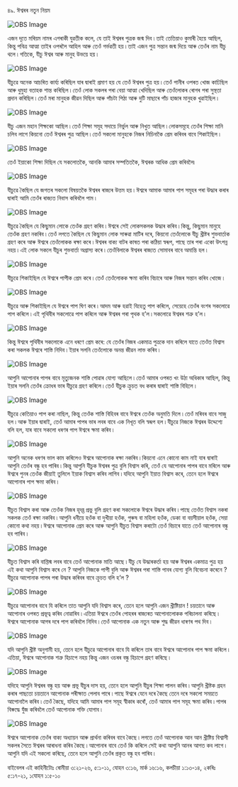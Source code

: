 ৪৯. ঈশ্বৰৰ নতুন নিয়ম 

![OBS Image](https://cdn.door43.org/obs/jpg/360px/obs-en-49-01.jpg)

এজন দূতে মৰিয়ম নামৰ এগৰাকী যুৱতীক কলে, যে তাই ঈশ্বৰৰ পুত্ৰক জন্ম দিব ৷ তাই তেতিয়াও কুমাৰী হৈয়ে আছিল, কিন্তু পবিত্ৰ আত্মা তাইৰ ওপৰলৈ আহিল আৰু তেওঁ গৰ্ভৱতী হয় ৷ তাই এজন পুত্ৰ সন্তান জন্ম দিয়ে আৰু তেওঁৰ নাম যীচু থলে ৷ গতিকে, যীচু ঈশ্বৰ আৰু মানুহ উভয়ে হয় ৷ 

![OBS Image](https://cdn.door43.org/obs/jpg/360px/obs-en-49-02.jpg)

যীচুৱে অনেক আচৰিত কাৰ্য্য কৰিছিল যাৰ দ্বাৰাই প্ৰমাণ হয় যে তেওঁ ঈশ্বৰৰ পুত্ৰ হয় ৷ তেওঁ পানীৰ ওপৰত খোজ কাঢিছিল আৰু ধুমুহা বতাহক শান্ত কৰিছিল ৷  তেওঁ লোক সকলৰ পৰা বেয়া আত্মা খেদিছিল আৰু তেওঁলোকৰ ৰোগৰ পৰা সুস্থতা প্ৰদান কৰিছিল ৷  তেওঁ মৰা মানুহক জীৱন দিছিল আৰু পাঁচটা পিঠা আৰু দুটি মাছাৰে পাঁচ হাজাৰ মানুহক খুৱাইছিল ৷  

![OBS Image](https://cdn.door43.org/obs/jpg/360px/obs-en-49-03.jpg)

যীচু এজন মহান শিক্ষকো আছিল ৷ তেওঁ শিক্ষা সমূহ সদায়ে নিৰ্ভুল আৰু নিখুত আছিল ৷ লোকসমূহে তেওঁৰ শিক্ষা মানি চলিব লাগে কিয়নো তেওঁ ঈশ্বৰৰ পুত্ৰ আছিল ৷ তেওঁ সকলো মানুহকে নিজৰ নিচিনাকৈ প্ৰেম কৰিবৰ বাবে শিকাইছিল ৷ 

![OBS Image](https://cdn.door43.org/obs/jpg/360px/obs-en-49-04.jpg)

তেওঁ ইয়াকো শিক্ষা দিছিল যে সকলোতকৈ, আনকি আমাৰ সম্পতিতকৈ, ঈশ্বৰক আধিক প্ৰেম কৰিবলৈ৷

![OBS Image](https://cdn.door43.org/obs/jpg/360px/obs-en-49-05.jpg)

যীচুৱে কৈছিল যে জগতৰ সকলো বিষয়তকৈ ঈশ্বৰৰ ৰাজ্যৰ উত্তম হয় ৷ ঈশ্বৰে আমাক আমাৰ পাপ সমূহৰ পৰা উদ্ধাৰ কৰাৰ দ্বাৰাই আমি তেওঁৰ ৰাজ্যত নিবাস কৰিবলৈ পাম ৷

![OBS Image](https://cdn.door43.org/obs/jpg/360px/obs-en-49-06.jpg)

যীচুৱে কৈছিল যে কিছুমান লোকে তেওঁক গ্ৰহণ কৰিব ৷ ঈশ্বৰে সেই লোকসকলক উদ্ধাৰ কৰিব ৷ কিন্তু, কিছুমান মানুহে তেওঁক গ্ৰহণ নকৰিব ৷ তেওঁ লগতে কৈছিল যে কিছুমান লোক সাৰুৱা মাটিৰ দৰে, কিয়নো তেওঁলোকে যীচু খ্ৰীষ্টৰ  শুভবাৰ্তাক গ্ৰহণ কৰে আৰু ঈশ্বৰে তেওঁলোকক ৰক্ষা কৰে ৷ ঈশ্বৰৰ বাক্য বাটৰ কাষত পৰা কঠিয়া স্বৰূপ, পাছে তাৰ পৰা একো উৎপন্ন নহয় ৷ এই লোক সকলে যীচুৰ  শুভবাৰ্তা অগ্ৰাস্য কৰে ৷ তেওঁবিলাকে ঈশ্বৰৰ ৰাজ্যত সোমাবৰ বাবে অমান্তি হল ৷

![OBS Image](https://cdn.door43.org/obs/jpg/360px/obs-en-49-07.jpg)

যীচুৱে শিকাইছিল যে ঈশ্বৰে পাপীক প্ৰেম কৰে ৷ তেওঁ তেওঁলোকক ক্ষমা কৰিব বিচাৰে আৰু নিজৰ সন্তান কৰিব খোজে ৷ 

![OBS Image](https://cdn.door43.org/obs/jpg/360px/obs-en-49-08.jpg)

যীচুৱে আৰু শিকাইছিল যে ঈশ্বৰে পাপ ঘিণ কৰে ৷ আদম আৰু হৱাই যিহেতু পাপ কৰিলে, সেয়েহে তেওঁৰ বংশৰ সকলোৱে পাপ কৰিলে ৷ এই পৃথিবীৰ সকলোৱে পাপ কৰিলে আৰু ঈশ্বৰৰ পৰা পৃথক হ’ল ৷ সকলোৱে ঈশ্বৰৰ শত্ৰু  হ’ল ৷ 

![OBS Image](https://cdn.door43.org/obs/jpg/360px/obs-en-49-09.jpg)

কিন্তু ঈশ্বৰে পৃথিবীৰ সকলোকে এনে ধৰণে প্ৰেম কৰে: যে তেওঁৰ নিজৰ একমাত্ৰ পুত্ৰকে দান কৰিলে যাতে তেওঁত বিশ্বাস কৰা সকলক ঈশ্বৰে শাস্তি নিদিব ৷ ইয়াৰ সলনি তেওঁলোকে অনন্ত জীৱন লাভ কৰিব ৷

![OBS Image](https://cdn.door43.org/obs/jpg/360px/obs-en-49-10.jpg)

আপুনি আপোনাৰ পাপৰ বাবে মৃত্যুজনক শাস্তি পোৱাৰ যোগ্য আছিলে ৷ তেওঁ আমাৰ ওপৰত খং উঠা অধিকাৰ আছিল, কিন্তু ইয়াৰ সলনি তেওঁৰ ক্ৰোধৰ ভাৰ যীচুৱে গ্ৰহণ কৰিলে ৷ তেওঁ যীচুক ক্ৰুচত বধ কৰাৰ দ্বাৰাই শাস্তি বিহিলে ৷

![OBS Image](https://cdn.door43.org/obs/jpg/360px/obs-en-49-11.jpg)

যীচুৱে কেতিয়াও পাপ কৰা নাছিল, কিন্তু তেওঁক শাস্তি বিহিবৰ বাবে ঈশ্বৰে তেওঁক অনুমতি দিলে ৷ তেওঁ মৰিবৰ বাবে সাজু হল ৷ আৰু ইয়াৰ দ্বাৰাই, তেওঁ আমাৰ পাপৰ ভাৰ লবৰ বাবে এক নিখূত বলি স্বৰূপ হল ৷ যীচুৱে নিজকে ঈশ্বৰৰ উদ্দেশ্যে বলি হল, যাৰ বাবে সকলো ধৰণৰ পাপ ঈশ্বৰে ক্ষমা কৰিব ৷

![OBS Image](https://cdn.door43.org/obs/jpg/360px/obs-en-49-12.jpg)

আপুনি অনেক ধৰণৰ ভাল কাম কৰিলেও ঈশ্বৰে আপোনাক ৰক্ষা নকৰিব ৷ কিয়নো এনে কোনো কাম নাই যাৰ দ্বাৰাই আপুনি তেওঁৰ বন্ধু হব পাৰিব ৷ কিন্তু আপুনি যীচুক ঈশ্বৰৰ পুত্ৰ বুলি বিশ্বাস কৰি, তেওঁ যে আপোনাৰ পাপৰ বাবে মৰিলে আৰু ঈশ্বৰে পুনৰ তেওঁক জীয়াই তুলিলে ইয়াক বিশ্বাস কৰিব লাগিব ৷ যদিহে আপুনি ইয়াত বিশ্বাস কৰে, তেনে হলে ঈশ্বৰে আপোনাৰ পাপ ক্ষমা কৰিব ৷ 

![OBS Image](https://cdn.door43.org/obs/jpg/360px/obs-en-49-13.jpg)

যীচুত বিশ্বাস কৰা আৰু তেওঁক নিজৰ হৃদয়্ত প্ৰভু বুলি গ্ৰহণ কৰা সকলোকে ঈশ্বৰে উদ্ধাৰ কৰিব ৷ পাছে তেওঁত বিশ্বাস নকৰা সকলক তেওঁ ৰক্ষা নকৰিব ৷ আপুনি ধনীয়ে হওঁক বা দুখীয়া হওঁক, পুৰুষ বা মহিলা হওঁক, ডেকা বা বয়সীয়াল হওঁক, সেয়া কোনো কথা নহয় ৷ ঈশ্বৰে আপোনাক প্ৰেম কৰে আৰু আপুনি যীচুত বিশ্বাস কৰাটো তেওঁ বিচাৰে যাতে তেওঁ আপোনাৰ বন্ধু হব পাৰিব ৷

![OBS Image](https://cdn.door43.org/obs/jpg/360px/obs-en-49-14.jpg)

যীচুত বিশ্বাস কৰি বাপ্তিস্ম লবৰ বাবে তেওঁ আপোনাক মাতি আছে ৷ যীচু যে উদ্ধাৰকৰ্তা হয় আৰু ঈশ্বৰৰ একমাত্ৰ পুত্ৰ হয় এই কথা আপুনি বিশ্বাস কৰে নে ? আপুনি নিজকে পাপী বুলি আৰু ঈশ্বৰৰ পৰা শাস্তি পাবৰ যোগ্য বুলি বিবেচনা কৰেনে ? যীচুৱে আপোনাক পাপৰ পৰা উদ্ধাৰ কৰিবৰ বাবে ক্ৰুচত বলি হ’ল ?

![OBS Image](https://cdn.door43.org/obs/jpg/360px/obs-en-49-15.jpg)

যীচুৱে আপোনাৰ বাবে যি কৰিলে তাত আপুনি যদি বিশ্বাস কৰে, তেনে হলে আপুনি এজন খ্ৰীষ্টিয়ান ! চয়তানে আৰু আপোনাৰ ওপৰত প্ৰভূত্ব কৰিব নোৱাৰিব ৷ এতিয়া ঈশ্বৰে  তেওঁৰ পোহৰৰ ৰাজ্যৰত আপোনালোকক পৰিচালনা কৰিছে ৷ ঈশ্বৰে আপোনাক আগৰ দৰে পাপ কৰিবলৈ নিদিব ৷ তেওঁ আপোনাক এক নতুন আৰু শুদ্ধ জীৱন ধাৰণৰ পথ দিব ৷

![OBS Image](https://cdn.door43.org/obs/jpg/360px/obs-en-49-16.jpg)

যদি আপুনি খ্ৰীষ্ট অনুগামী হয়, তেনে হলে যীচুৱে আপোনাৰ বাবে যি কৰিলে তাৰ বাবে ঈশ্বৰে আপোনাৰ পাপ ক্ষমা কৰিলে ৷ এতিয়া, ঈশ্বৰে আপোনাক শত্ৰু  হিচাপে নহয় কিন্তু এজন ওচৰৰ বন্ধু হিচাপে গ্ৰহণ কৰিছে ৷

![OBS Image](https://cdn.door43.org/obs/jpg/360px/obs-en-49-17.jpg)

যদিহে আপুনি ঈশ্বৰৰ বন্ধু হয় আৰু প্ৰভূ যীচুৰ দাস হয়, তেনে হলে আপুনি যীচুৰ শিক্ষা পালন কৰিব ৷ আপুনি খ্ৰীষ্টক গ্ৰহন কৰাৰ পাছতো চয়তানে আপোনাক পৰীক্ষাত পেলাব পাৰে ৷  পাছে ঈশ্বৰে যেনে দৰে কৈছে তেনে দৰে সকলো সময়তে আপোনালৈ কৰিব ৷ তেওঁ কৈছে, যদিহে আমি আমাৰ পাপ সমূহ স্বীকাৰ কৰোঁ, তেওঁ আমাৰ পাপ সমূহ ক্ষমা কৰিব ৷ পাপৰ বিৰুদ্ধে যুঁজ কৰিবলৈ তেওঁ আপোনাক শক্তি যোগাব ৷

![OBS Image](https://cdn.door43.org/obs/jpg/360px/obs-en-49-18.jpg)

ঈশ্বৰে আপোনাক তেওঁৰ বাক্য অধ্যায়ন আৰু প্ৰাৰ্থনা কৰিবৰ বাবে কৈছে ৷ লগতে তেওঁ আপোনাক আন আন খ্ৰীষ্টিয় বিশ্বাসী সকলৰ সৈতে ঈশ্বৰৰ আৰাধনা কৰিব কৈছে ৷ আপোনাৰ বাবে তেওঁ কি কৰিলে সেই কথা আপুনি আনৰ আগত কব লাগে ৷ আপুনি যদি এই সকলো কৰিছে, তেনে হলে আপুনি তেওঁৰ প্ৰকৃত বন্ধু হব পাৰিব ৷

বাইবেলৰ এই কাহিনীটোঃ ৰোমীয়া ৩:২১-২৬, ৫:১-১১, যোহন ৩:১৬, মাৰ্ক ১৬:১৬, কলচীয়া ১:১৩-১৪, ২কৰিঃ ৫:১৭-২১, ১যোহন ১:৫-১০

